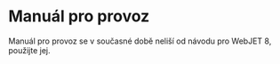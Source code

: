 # Manuál pro provoz

Manuál pro provoz se v současné době neliší od návodu pro WebJET 8, použijte jej.
